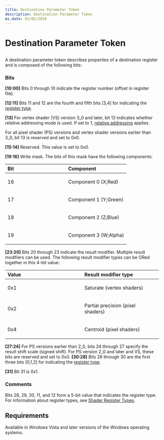 ```yaml
---
title: Destination Parameter Token
description: Destination Parameter Token
ms.date: 01/05/2018
---
```


# Destination Parameter Token


## <span id="ddk_destination_parameter_token_gg"></span><span id="DDK_DESTINATION_PARAMETER_TOKEN_GG"></span>


A destination parameter token describes properties of a destination register and is composed of the following bits:

### <span id="bits"></span><span id="BITS"></span>Bits

<span id="_10_00_"></span>**\[10:00\]**
Bits 0 through 10 indicate the register number (offset in register file).

<span id="_12_11_"></span>**\[12:11\]**
Bits 11 and 12 are the fourth and fifth bits \[3,4\] for indicating the [register type](/windows-hardware/drivers/ddi/d3d9types/ne-d3d9types-_d3dshader_param_register_type).

<span id="_13_"></span>**\[13\]**
For vertex shader (VS) version 3\_0 and later, bit 13 indicates whether relative addressing mode is used. If set to 1, [relative addressing](shader-relative-addressing.md) applies.

For all pixel shader (PS) versions and vertex shader versions earlier than 3\_0, bit 13 is reserved and set to 0x0.

<span id="_15_14_"></span>**\[15:14\]**
Reserved. This value is set to 0x0.

<span id="_19_16_"></span>**\[19:16\]**
Write mask. The bits of this mask have the following components:

<table>
<colgroup>
<col width="50%" />
<col width="50%" />
</colgroup>
<thead>
<tr class="header">
<th align="left">Bit</th>
<th align="left">Component</th>
</tr>
</thead>
<tbody>
<tr class="odd">
<td align="left"><p>16</p></td>
<td align="left"><p>Component 0 (X;Red)</p></td>
</tr>
<tr class="even">
<td align="left"><p>17</p></td>
<td align="left"><p>Component 1 (Y;Green)</p></td>
</tr>
<tr class="odd">
<td align="left"><p>18</p></td>
<td align="left"><p>Component 2 (Z;Blue)</p></td>
</tr>
<tr class="even">
<td align="left"><p>19</p></td>
<td align="left"><p>Component 3 (W;Alpha)</p></td>
</tr>
</tbody>
</table>

 

<span id="_23_20_"></span>**\[23:20\]**
Bits 20 through 23 indicate the result modifier. Multiple result modifiers can be used. The following result modifier types can be ORed together in this 4-bit value:

<table>
<colgroup>
<col width="50%" />
<col width="50%" />
</colgroup>
<thead>
<tr class="header">
<th align="left">Value</th>
<th align="left">Result modifier type</th>
</tr>
</thead>
<tbody>
<tr class="odd">
<td align="left"><p>0x1</p></td>
<td align="left"><p>Saturate (vertex shaders)</p></td>
</tr>
<tr class="even">
<td align="left"><p>0x2</p></td>
<td align="left"><p>Partial precision (pixel shaders)</p></td>
</tr>
<tr class="odd">
<td align="left"><p>0x4</p></td>
<td align="left"><p>Centroid (pixel shaders)</p></td>
</tr>
</tbody>
</table>

 

<span id="_27_24_"></span>**\[27:24\]**
For PS versions earlier than 2\_0, bits 24 through 27 specify the result shift scale (signed shift).
For PS version 2\_0 and later and VS, these bits are reserved and set to 0x0.
<span id="_30_28_"></span>**\[30:28\]**
Bits 28 through 30 are the first three bits \[0,1,2\] for indicating the [register type](/windows-hardware/drivers/ddi/d3d9types/ne-d3d9types-_d3dshader_param_register_type).

<span id="_31_"></span>**\[31\]**
Bit 31 is 0x1.

### <span id="comments"></span><span id="COMMENTS"></span>Comments

Bits 28, 29, 30, 11, and 12 form a 5-bit value that indicates the register type. For information about register types, see [Shader Register Types](/windows-hardware/drivers/ddi/d3d9types/ne-d3d9types-_d3dshader_param_register_type).

## <span id="Requirements"></span><span id="requirements"></span><span id="REQUIREMENTS"></span>Requirements


Available in Windows Vista and later versions of the Windows operating systems.

 

